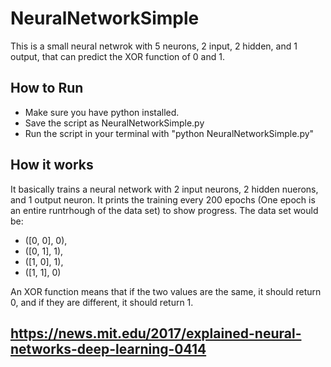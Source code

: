 # NeuralNetworkSimple

This is a small neural netwrok with 5 neurons, 2 input, 2 hidden, and 1 output, that can predict the XOR function of 0 and 1. 

## How to Run

- Make sure you have python installed.
- Save the script as NeuralNetworkSimple.py
- Run the script in your terminal with "python NeuralNetworkSimple.py"

## How it works 
It basically trains a neural network with 2 input neurons, 2 hidden nuerons, and 1 output neuron.
It prints the training every 200 epochs (One epoch is an entire runtrhough of the data set) to show progress.
The data set would be:
- ([0, 0], 0),
- ([0, 1], 1),
- ([1, 0], 1),
- ([1, 1], 0)

An XOR function means that if the two values are the same, it should return 0, and if they are different, it should return 1.

## https://news.mit.edu/2017/explained-neural-networks-deep-learning-0414
